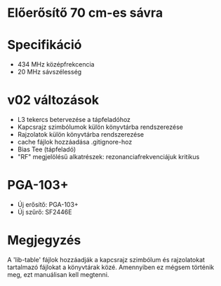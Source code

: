 Előerősítő 70 cm-es sávra
===========

# Specifikáció
* 434 MHz középfrekcencia
* 20 MHz sávszélesség

# v02 változások
* L3 tekercs betervezése a tápfeladóhoz
* Kapcsrajz szimbólumok külön könyvtárba rendszerezése
* Rajzolatok külön könyvtárba rendszerezése
* cache fájlok hozzáadása .gitignore-hoz
* Bias Tee (tápfeladó)
* "RF" megjelölésű alkatrészek: rezonanciafrekvenciájuk kritikus

# PGA-103+
* Új erősítő: PGA-103+
* Új szűrő: SF2446E

# Megjegyzés
A 'lib-table' fájlok hozzáadják a kapcsrajz szimbólum és rajzolatokat tartalmazó fájlokat a könyvtárak közé.
Amennyiben ez mégsem történik meg, ezt manuálisan kell megtenni. 
